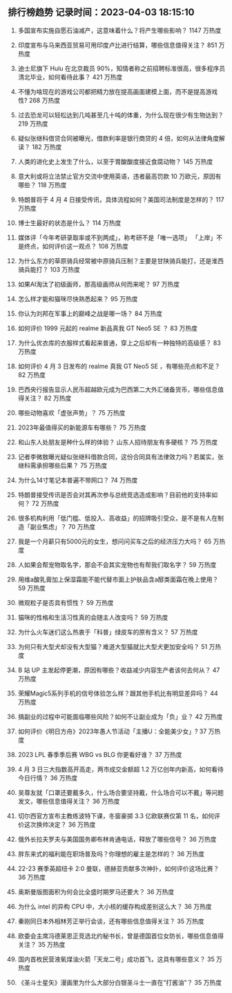 
## 排行榜趋势 记录时间：2023-04-03 18:15:10
  
  1. 多国宣布实施自愿石油减产，这意味着什么？将产生哪些影响？ 1147 万热度
    
  2. 印度宣布与马来西亚贸易可用印度卢比进行结算，哪些信息值得关注？ 851 万热度
    
  3. 迪士尼旗下 Hulu 在北京裁员 90%，知情者称之前招聘标准很高，很多程序员清北毕业，如何看待此事？ 421 万热度
    
  4. 不懂为啥现在的游戏公司都把精力放在提高画面建模上面，而不是提高游戏性? 268 万热度
    
  5. 过去恐龙可以轻松达到几吨甚至几十吨的体重，为什么现在很少有生物达到？ 219 万热度
    
  6. 疑似张继科借贷合同被曝光，借款利率是银行商贷的 4 倍，如何从法律角度解读？ 182 万热度
    
  7. 人类的进化史上发生了什么，以至于胃酸酸度接近食腐动物？ 145 万热度
    
  8. 意大利或将立法禁止官方交流中使用英语，违者最高罚款 10 万欧元，原因有哪些？ 118 万热度
    
  9. 特朗普将于 4 月 4 日接受传讯，具体流程如何？美国司法制度是怎样的？ 117 万热度
    
  10. 博士生最好的状态是什么？ 114 万热度
    
  11. 媒体评「今年考研录取率或不到两成」，称考研不是「唯一选项」 「上岸」不是终点，如何评价这一观点？ 108 万热度
    
  12. 为什么东方的草原骑兵经常被中原骑兵压制？主要是甘陕骑兵能打，还是淮西骑兵能打？ 103 万热度
    
  13. 如果AI淘汰了初级画师，那高级画师从何而来呢？ 97 万热度
    
  14. 怎么样才能和猫咪尽快熟悉起来？ 95 万热度
    
  15. 你认为刘邦在军事上的巅峰之战是哪一场？ 84 万热度
    
  16. 如何评价 1999 元起的 realme 新品真我 GT Neo5 SE ？ 83 万热度
    
  17. 为什么优衣库的衣服样式看起来普通，穿上之后却有一种独特的高级感？ 83 万热度
    
  18. 如何评价 4 月 3 日发布的 realme 真我 GT Neo5 SE ，有哪些亮点和不足？ 82 万热度
    
  19. 巴西央行报告显示人民币超越欧元成为巴西第二大外汇储备货币，哪些信息值得关注？ 82 万热度
    
  20. 哪些动物喜欢「虚张声势」？ 75 万热度
    
  21. 2023年最值得买的新能源车有哪些？ 75 万热度
    
  22. 和山东人处朋友是种什么样的体验？ 山东人招待朋友有多硬核？ 75 万热度
    
  23. 记者李微敖曝光疑似张继科借款合同，这份合同具有法律效力吗？若属实，张继科需承担哪些后果？ 75 万热度
    
  24. 为什么14寸笔记本普遍不带网口？ 74 万热度
    
  25. 特朗普接受传讯是否会对其再次参与总统竞选造成影响？目前他的支持率如何？ 72 万热度
    
  26. 很多机构利用「低门槛、低投入、高收益」的招牌吸引受众，是不是有人在制造「副业焦虑」？ 70 万热度
    
  27. 我是一个月薪只有5000元的女生，想问问买车之后的经济压力大吗？ 65 万热度
    
  28. 人如果会帮宠物取名字，那会不会其实宠物也有帮我们取名字？ 59 万热度
    
  29. 用维a酸乳膏加上保湿霜能不能代替市面上护肤品含a醇类面霜在晚上使用？ 59 万热度
    
  30. 微观粒子是否具有惯性？ 59 万热度
    
  31. 猫咪的性格和生活习性真的会随主人改变吗？ 59 万热度
    
  32. 为什么火车迷们这么热衷于「科普」绿皮车的原有含义？ 57 万热度
    
  33. 为何只有大型犬却没有大型猫？难道大型猫就比大型犬更加安全吗？ 51 万热度
    
  34. B 站 UP 主发起停更潮，原因有哪些？收益减少内容生产者该何去何从？ 47 万热度
    
  35. 荣耀Magic5系列手机的信号体验怎么样？跟其他手机比有明显差异吗？ 44 万热度
    
  36. 搞副业的过程中可能面临哪些风险？如何不让副业成为「负」业？ 42 万热度
    
  37. 如何评价《明日方舟》2023年愚人节活动「主播U：全能美少女」? 37 万热度
    
  38. 2023 LPL 春季季后赛 WBG vs BLG 你更看好谁？ 37 万热度
    
  39. 4 月 3 日三大指数高开高走，两市成交金额超 1.2 万亿创年内新高，如何看待今日行情？ 36 万热度
    
  40. 吴尊友就「口罩还要戴多久，什么场合要坚持戴，什么场合可以不戴」等问题发文，哪些信息值得关注？ 36 万热度
    
  41. 切尔西官方宣布主教练波特下课，冬窗豪掷 3.3 亿欧联赛仅第 11 名，如何评价这次换帅决定？ 36 万热度
    
  42. 俄外长拉夫罗夫与美国国务卿布林肯通电话，释放了哪些信号？ 36 万热度
    
  43. 胖东来式的福利能在职场普及吗？你理想的雇主是怎样的？ 36 万热度
    
  44. 22-23 赛季英超纽卡 2:0 曼联，德赫亚贡献多次神扑，如何评价这场比赛？ 36 万热度
    
  45. 奥斯曼版图面积为何会比全盛时期罗马还要大？ 36 万热度
    
  46. 为什么 intel 的异构 CPU 中，大小核的缓存构成差别这么大？ 36 万热度
    
  47. 秦刚同日本外相林芳正举行会谈，还有哪些信息值得关注？ 35 万热度
    
  48. 欧委会主席冯德莱恩正竞选北约秘书长，曾是德国首位女防长，哪些信息值得关注？ 35 万热度
    
  49. 国内首枚民营液氧煤油火箭「天龙二号」成功首飞，这具有哪些意义？ 35 万热度
    
  50. 《圣斗士星矢》漫画里为什么大部分白银圣斗士一直在“打酱油”？ 35 万热度
    